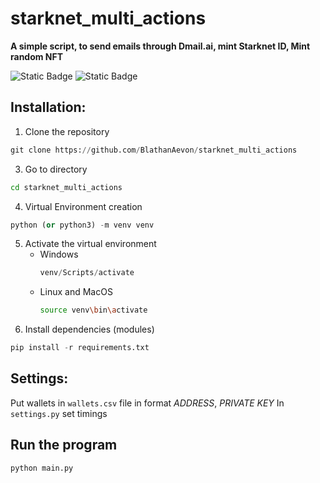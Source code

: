 # starknet_multi_actions

**A simple script, to send emails through Dmail.ai, mint Starknet ID, Mint random NFT**

![Static Badge](https://img.shields.io/badge/Starknet-8A2BE2) ![Static Badge](https://img.shields.io/badge/Language-python-blue)

## Installation:

1. Clone the repository
```python
git clone https://github.com/BlathanAevon/starknet_multi_actions
```

3. Go to directory
```bash
cd starknet_multi_actions
```
4. Virtual Environment creation
```python
python (or python3) -m venv venv
```
5. Activate the virtual environment
    - Windows
      ```python
      venv/Scripts/activate
      ```
    - Linux and MacOS
      ```bash
      source venv\bin\activate
      ```
6. Install dependencies (modules)
```python
pip install -r requirements.txt
```

## Settings:

Put wallets in `wallets.csv` file in format *ADDRESS*, *PRIVATE KEY*
In `settings.py` set timings

## Run the program
```python
python main.py
```
